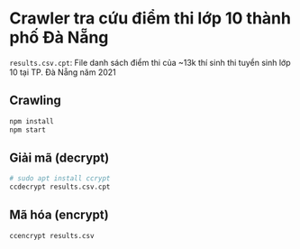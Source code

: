 # Crawler tra cứu điểm thi lớp 10 thành phố Đà Nẵng

`results.csv.cpt`: File danh sách điểm thi của ~13k thí sinh thi tuyển sinh lớp 10 tại TP. Đà Nẵng năm 2021

## Crawling

```bash
npm install
npm start
```

## Giải mã (decrypt)

```bash
# sudo apt install ccrypt
ccdecrypt results.csv.cpt
```

## Mã hóa (encrypt)

```bash
ccencrypt results.csv
```